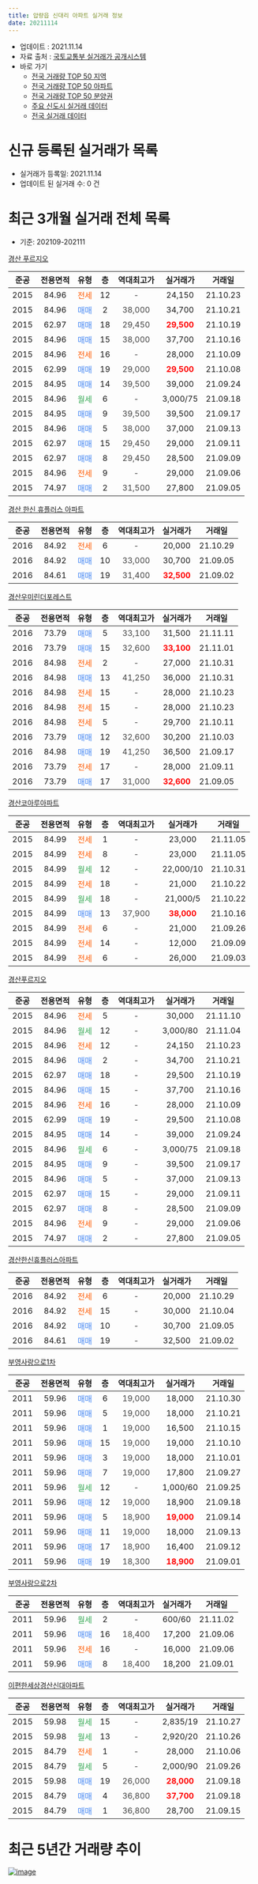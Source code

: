 ```yaml
---
title: 압량읍 신대리 아파트 실거래 정보
date: 20211114
---
```


* 업데이트 : 2021.11.14
* 자료 출처 : [국토교통부 실거래가 공개시스템](http://rt.molit.go.kr)
* 바로 가기
    * [전국 거래량 TOP 50 지역](https://apt-info.github.io/apt-trade-info/tr)
    * [전국 거래량 TOP 50 아파트](https://apt-info.github.io/apt-trade-info/ta)
    * [전국 거래량 TOP 50 분양권](https://apt-info.github.io/apt-trade-info/tb)
    * [주요 신도시 실거래 데이터](https://apt-info.github.io/apt-trade-info/newtown)
    * [전국 실거래 데이터](https://apt-info.github.io/apt-trade-info/all)



<script async src="https://pagead2.googlesyndication.com/pagead/js/adsbygoogle.js"></script>
<!-- 기본광고 -->
<ins class="adsbygoogle"
     style="display:block"
     data-ad-client="ca-pub-1142216861245946"
     data-ad-slot="4805727019"
     data-ad-format="auto"
     data-full-width-responsive="true"></ins>
<script>
     (adsbygoogle = window.adsbygoogle || []).push({});
</script>


# 신규 등록된 실거래가 목록

* 실거래가 등록일: 2021.11.14
* 업데이트 된 실거래 수: 0 건




<script async src="https://pagead2.googlesyndication.com/pagead/js/adsbygoogle.js"></script>
<!-- 기본광고 -->
<ins class="adsbygoogle"
     style="display:block"
     data-ad-client="ca-pub-1142216861245946"
     data-ad-slot="4805727019"
     data-ad-format="auto"
     data-full-width-responsive="true"></ins>
<script>
     (adsbygoogle = window.adsbygoogle || []).push({});
</script>


# 최근 3개월 실거래 전체 목록
* 기준: 202109-202111


[경산 푸르지오](https://search.naver.com/search.naver?query=%EA%B2%BD%EC%82%B0+%ED%91%B8%EB%A5%B4%EC%A7%80%EC%98%A4)

|준공|전용면적|유형|층|역대최고가|실거래가|거래일|
|:---:|:---:|:---:|:---:|:---:|:---:|:---:|
|2015|84.96|<span style="color:#FF5A00">전세</span>|12|<span style="color:#444444">-</span>|24,150|21.10.23|
|2015|84.96|<span style="color:#4285F3">매매</span>|2|<span style="color:#444444">38,000</span>|34,700|21.10.21|
|2015|62.97|<span style="color:#4285F3">매매</span>|18|<span style="color:#444444">29,450</span>|<b><span style="color:#FF0000">29,500</span></b>|21.10.19|
|2015|84.96|<span style="color:#4285F3">매매</span>|15|<span style="color:#444444">38,000</span>|37,700|21.10.16|
|2015|84.96|<span style="color:#FF5A00">전세</span>|16|<span style="color:#444444">-</span>|28,000|21.10.09|
|2015|62.99|<span style="color:#4285F3">매매</span>|19|<span style="color:#444444">29,000</span>|<b><span style="color:#FF0000">29,500</span></b>|21.10.08|
|2015|84.95|<span style="color:#4285F3">매매</span>|14|<span style="color:#444444">39,500</span>|39,000|21.09.24|
|2015|84.96|<span style="color:#34A853">월세</span>|6|<span style="color:#444444">-</span>|3,000/75|21.09.18|
|2015|84.95|<span style="color:#4285F3">매매</span>|9|<span style="color:#444444">39,500</span>|39,500|21.09.17|
|2015|84.96|<span style="color:#4285F3">매매</span>|5|<span style="color:#444444">38,000</span>|37,000|21.09.13|
|2015|62.97|<span style="color:#4285F3">매매</span>|15|<span style="color:#444444">29,450</span>|29,000|21.09.11|
|2015|62.97|<span style="color:#4285F3">매매</span>|8|<span style="color:#444444">29,450</span>|28,500|21.09.09|
|2015|84.96|<span style="color:#FF5A00">전세</span>|9|<span style="color:#444444">-</span>|29,000|21.09.06|
|2015|74.97|<span style="color:#4285F3">매매</span>|2|<span style="color:#444444">31,500</span>|27,800|21.09.05|

[경산 한신 휴플러스 아파트](https://search.naver.com/search.naver?query=%EA%B2%BD%EC%82%B0+%ED%95%9C%EC%8B%A0+%ED%9C%B4%ED%94%8C%EB%9F%AC%EC%8A%A4+%EC%95%84%ED%8C%8C%ED%8A%B8)

|준공|전용면적|유형|층|역대최고가|실거래가|거래일|
|:---:|:---:|:---:|:---:|:---:|:---:|:---:|
|2016|84.92|<span style="color:#FF5A00">전세</span>|6|<span style="color:#444444">-</span>|20,000|21.10.29|
|2016|84.92|<span style="color:#4285F3">매매</span>|10|<span style="color:#444444">33,000</span>|30,700|21.09.05|
|2016|84.61|<span style="color:#4285F3">매매</span>|19|<span style="color:#444444">31,400</span>|<b><span style="color:#FF0000">32,500</span></b>|21.09.02|

[경산우미린더포레스트](https://search.naver.com/search.naver?query=%EA%B2%BD%EC%82%B0%EC%9A%B0%EB%AF%B8%EB%A6%B0%EB%8D%94%ED%8F%AC%EB%A0%88%EC%8A%A4%ED%8A%B8)

|준공|전용면적|유형|층|역대최고가|실거래가|거래일|
|:---:|:---:|:---:|:---:|:---:|:---:|:---:|
|2016|73.79|<span style="color:#4285F3">매매</span>|5|<span style="color:#444444">33,100</span>|31,500|21.11.11|
|2016|73.79|<span style="color:#4285F3">매매</span>|15|<span style="color:#444444">32,600</span>|<b><span style="color:#FF0000">33,100</span></b>|21.11.01|
|2016|84.98|<span style="color:#FF5A00">전세</span>|2|<span style="color:#444444">-</span>|27,000|21.10.31|
|2016|84.98|<span style="color:#4285F3">매매</span>|13|<span style="color:#444444">41,250</span>|36,000|21.10.31|
|2016|84.98|<span style="color:#FF5A00">전세</span>|15|<span style="color:#444444">-</span>|28,000|21.10.23|
|2016|84.98|<span style="color:#FF5A00">전세</span>|15|<span style="color:#444444">-</span>|28,000|21.10.23|
|2016|84.98|<span style="color:#FF5A00">전세</span>|5|<span style="color:#444444">-</span>|29,700|21.10.11|
|2016|73.79|<span style="color:#4285F3">매매</span>|12|<span style="color:#444444">32,600</span>|30,200|21.10.03|
|2016|84.98|<span style="color:#4285F3">매매</span>|19|<span style="color:#444444">41,250</span>|36,500|21.09.17|
|2016|73.79|<span style="color:#FF5A00">전세</span>|17|<span style="color:#444444">-</span>|28,000|21.09.11|
|2016|73.79|<span style="color:#4285F3">매매</span>|17|<span style="color:#444444">31,000</span>|<b><span style="color:#FF0000">32,600</span></b>|21.09.05|

[경산코아루아파트](https://search.naver.com/search.naver?query=%EA%B2%BD%EC%82%B0%EC%BD%94%EC%95%84%EB%A3%A8%EC%95%84%ED%8C%8C%ED%8A%B8)

|준공|전용면적|유형|층|역대최고가|실거래가|거래일|
|:---:|:---:|:---:|:---:|:---:|:---:|:---:|
|2015|84.99|<span style="color:#FF5A00">전세</span>|1|<span style="color:#444444">-</span>|23,000|21.11.05|
|2015|84.99|<span style="color:#FF5A00">전세</span>|8|<span style="color:#444444">-</span>|23,000|21.11.05|
|2015|84.99|<span style="color:#34A853">월세</span>|12|<span style="color:#444444">-</span>|22,000/10|21.10.31|
|2015|84.99|<span style="color:#FF5A00">전세</span>|18|<span style="color:#444444">-</span>|21,000|21.10.22|
|2015|84.99|<span style="color:#34A853">월세</span>|18|<span style="color:#444444">-</span>|21,000/5|21.10.22|
|2015|84.99|<span style="color:#4285F3">매매</span>|13|<span style="color:#444444">37,900</span>|<b><span style="color:#FF0000">38,000</span></b>|21.10.16|
|2015|84.99|<span style="color:#FF5A00">전세</span>|6|<span style="color:#444444">-</span>|21,000|21.09.26|
|2015|84.99|<span style="color:#FF5A00">전세</span>|14|<span style="color:#444444">-</span>|12,000|21.09.09|
|2015|84.99|<span style="color:#FF5A00">전세</span>|6|<span style="color:#444444">-</span>|26,000|21.09.03|

[경산푸르지오](https://search.naver.com/search.naver?query=%EA%B2%BD%EC%82%B0%ED%91%B8%EB%A5%B4%EC%A7%80%EC%98%A4)

|준공|전용면적|유형|층|역대최고가|실거래가|거래일|
|:---:|:---:|:---:|:---:|:---:|:---:|:---:|
|2015|84.96|<span style="color:#FF5A00">전세</span>|5|<span style="color:#444444">-</span>|30,000|21.11.10|
|2015|84.96|<span style="color:#34A853">월세</span>|12|<span style="color:#444444">-</span>|3,000/80|21.11.04|
|2015|84.96|<span style="color:#FF5A00">전세</span>|12|<span style="color:#444444">-</span>|24,150|21.10.23|
|2015|84.96|<span style="color:#4285F3">매매</span>|2|<span style="color:#444444">-</span>|34,700|21.10.21|
|2015|62.97|<span style="color:#4285F3">매매</span>|18|<span style="color:#444444">-</span>|29,500|21.10.19|
|2015|84.96|<span style="color:#4285F3">매매</span>|15|<span style="color:#444444">-</span>|37,700|21.10.16|
|2015|84.96|<span style="color:#FF5A00">전세</span>|16|<span style="color:#444444">-</span>|28,000|21.10.09|
|2015|62.99|<span style="color:#4285F3">매매</span>|19|<span style="color:#444444">-</span>|29,500|21.10.08|
|2015|84.95|<span style="color:#4285F3">매매</span>|14|<span style="color:#444444">-</span>|39,000|21.09.24|
|2015|84.96|<span style="color:#34A853">월세</span>|6|<span style="color:#444444">-</span>|3,000/75|21.09.18|
|2015|84.95|<span style="color:#4285F3">매매</span>|9|<span style="color:#444444">-</span>|39,500|21.09.17|
|2015|84.96|<span style="color:#4285F3">매매</span>|5|<span style="color:#444444">-</span>|37,000|21.09.13|
|2015|62.97|<span style="color:#4285F3">매매</span>|15|<span style="color:#444444">-</span>|29,000|21.09.11|
|2015|62.97|<span style="color:#4285F3">매매</span>|8|<span style="color:#444444">-</span>|28,500|21.09.09|
|2015|84.96|<span style="color:#FF5A00">전세</span>|9|<span style="color:#444444">-</span>|29,000|21.09.06|
|2015|74.97|<span style="color:#4285F3">매매</span>|2|<span style="color:#444444">-</span>|27,800|21.09.05|


<script async src="https://pagead2.googlesyndication.com/pagead/js/adsbygoogle.js"></script>
<!-- 기본광고 -->
<ins class="adsbygoogle"
     style="display:block"
     data-ad-client="ca-pub-1142216861245946"
     data-ad-slot="4805727019"
     data-ad-format="auto"
     data-full-width-responsive="true"></ins>
<script>
     (adsbygoogle = window.adsbygoogle || []).push({});
</script>


[경산한신휴플러스아파트](https://search.naver.com/search.naver?query=%EA%B2%BD%EC%82%B0%ED%95%9C%EC%8B%A0%ED%9C%B4%ED%94%8C%EB%9F%AC%EC%8A%A4%EC%95%84%ED%8C%8C%ED%8A%B8)

|준공|전용면적|유형|층|역대최고가|실거래가|거래일|
|:---:|:---:|:---:|:---:|:---:|:---:|:---:|
|2016|84.92|<span style="color:#FF5A00">전세</span>|6|<span style="color:#444444">-</span>|20,000|21.10.29|
|2016|84.92|<span style="color:#FF5A00">전세</span>|15|<span style="color:#444444">-</span>|30,000|21.10.04|
|2016|84.92|<span style="color:#4285F3">매매</span>|10|<span style="color:#444444">-</span>|30,700|21.09.05|
|2016|84.61|<span style="color:#4285F3">매매</span>|19|<span style="color:#444444">-</span>|32,500|21.09.02|

[부영사랑으로1차](https://search.naver.com/search.naver?query=%EB%B6%80%EC%98%81%EC%82%AC%EB%9E%91%EC%9C%BC%EB%A1%9C1%EC%B0%A8)

|준공|전용면적|유형|층|역대최고가|실거래가|거래일|
|:---:|:---:|:---:|:---:|:---:|:---:|:---:|
|2011|59.96|<span style="color:#4285F3">매매</span>|6|<span style="color:#444444">19,000</span>|18,000|21.10.30|
|2011|59.96|<span style="color:#4285F3">매매</span>|5|<span style="color:#444444">19,000</span>|18,000|21.10.21|
|2011|59.96|<span style="color:#4285F3">매매</span>|1|<span style="color:#444444">19,000</span>|16,500|21.10.15|
|2011|59.96|<span style="color:#4285F3">매매</span>|15|<span style="color:#444444">19,000</span>|19,000|21.10.10|
|2011|59.96|<span style="color:#4285F3">매매</span>|3|<span style="color:#444444">19,000</span>|18,000|21.10.01|
|2011|59.96|<span style="color:#4285F3">매매</span>|7|<span style="color:#444444">19,000</span>|17,800|21.09.27|
|2011|59.96|<span style="color:#34A853">월세</span>|12|<span style="color:#444444">-</span>|1,000/60|21.09.25|
|2011|59.96|<span style="color:#4285F3">매매</span>|12|<span style="color:#444444">19,000</span>|18,900|21.09.18|
|2011|59.96|<span style="color:#4285F3">매매</span>|5|<span style="color:#444444">18,900</span>|<b><span style="color:#FF0000">19,000</span></b>|21.09.14|
|2011|59.96|<span style="color:#4285F3">매매</span>|11|<span style="color:#444444">19,000</span>|18,000|21.09.13|
|2011|59.96|<span style="color:#4285F3">매매</span>|17|<span style="color:#444444">18,900</span>|16,400|21.09.12|
|2011|59.96|<span style="color:#4285F3">매매</span>|19|<span style="color:#444444">18,300</span>|<b><span style="color:#FF0000">18,900</span></b>|21.09.01|

[부영사랑으로2차](https://search.naver.com/search.naver?query=%EB%B6%80%EC%98%81%EC%82%AC%EB%9E%91%EC%9C%BC%EB%A1%9C2%EC%B0%A8)

|준공|전용면적|유형|층|역대최고가|실거래가|거래일|
|:---:|:---:|:---:|:---:|:---:|:---:|:---:|
|2011|59.96|<span style="color:#34A853">월세</span>|2|<span style="color:#444444">-</span>|600/60|21.11.02|
|2011|59.96|<span style="color:#4285F3">매매</span>|16|<span style="color:#444444">18,400</span>|17,200|21.09.06|
|2011|59.96|<span style="color:#FF5A00">전세</span>|16|<span style="color:#444444">-</span>|16,000|21.09.06|
|2011|59.96|<span style="color:#4285F3">매매</span>|8|<span style="color:#444444">18,400</span>|18,200|21.09.01|

[이편한세상경산신대아파트](https://search.naver.com/search.naver?query=%EC%9D%B4%ED%8E%B8%ED%95%9C%EC%84%B8%EC%83%81%EA%B2%BD%EC%82%B0%EC%8B%A0%EB%8C%80%EC%95%84%ED%8C%8C%ED%8A%B8)

|준공|전용면적|유형|층|역대최고가|실거래가|거래일|
|:---:|:---:|:---:|:---:|:---:|:---:|:---:|
|2015|59.98|<span style="color:#34A853">월세</span>|15|<span style="color:#444444">-</span>|2,835/19|21.10.27|
|2015|59.98|<span style="color:#34A853">월세</span>|13|<span style="color:#444444">-</span>|2,920/20|21.10.26|
|2015|84.79|<span style="color:#FF5A00">전세</span>|1|<span style="color:#444444">-</span>|28,000|21.10.06|
|2015|84.79|<span style="color:#34A853">월세</span>|5|<span style="color:#444444">-</span>|2,000/90|21.09.26|
|2015|59.98|<span style="color:#4285F3">매매</span>|19|<span style="color:#444444">26,000</span>|<b><span style="color:#FF0000">28,000</span></b>|21.09.18|
|2015|84.79|<span style="color:#4285F3">매매</span>|4|<span style="color:#444444">36,800</span>|<b><span style="color:#FF0000">37,700</span></b>|21.09.18|
|2015|84.79|<span style="color:#4285F3">매매</span>|1|<span style="color:#444444">36,800</span>|28,700|21.09.15|



<script async src="https://pagead2.googlesyndication.com/pagead/js/adsbygoogle.js"></script>
<!-- 기본광고 -->
<ins class="adsbygoogle"
     style="display:block"
     data-ad-client="ca-pub-1142216861245946"
     data-ad-slot="4805727019"
     data-ad-format="auto"
     data-full-width-responsive="true"></ins>
<script>
     (adsbygoogle = window.adsbygoogle || []).push({});
</script>


# 최근 5년간 거래량 추이


<div style="width:100%;">
    <canvas id="deal_progress" height="200"></canvas>
</div>

<script>
new Chart(document.getElementById("deal_progress"), {
    type: 'line',
    data: {
        labels: ['19.11','19.12','20.01','20.02','20.03','20.04','20.05','20.06','20.07','20.08','20.09','20.10','20.11','20.12','21.01','21.02','21.03','21.04','21.05','21.06','21.07','21.08','21.09','21.10','21.11'],
        datasets: [{
            label: '매매/분양권',
            data: [16,25,29,23,21,17,21,14,25,19,22,25,51,124,43,37,42,28,21,25,19,23,29,16,2],
            borderColor: "rgba(66, 133, 243, 1)",
            backgroundColor: "rgba(66, 133, 243, 0.05)",
            borderWidth: 1,
            pointRadius: 0,
            fill: false,
            lineTension: 0
        },{
            label: '전/월세',
            data: [22,23,18,17,13,23,23,16,10,14,26,17,27,15,16,15,17,12,16,46,5,16,11,17,5],
            borderColor: "rgba(255, 90, 0, 1)",
            backgroundColor: "rgba(255, 90, 0, 0.05)",
            borderWidth: 1,
            pointRadius: 0,
            fill: false,
            lineTension: 0
        },{
            label: '합계',
            data: [38,48,47,40,34,40,44,30,35,33,48,42,78,139,59,52,59,40,37,71,24,39,40,33,7],
            borderColor: "rgba(0, 0, 0, 1)",
            backgroundColor: "rgba(0, 0, 0, 0.03)",
            borderWidth: 0.1,
            pointRadius: 0,
            fill: true,
            lineTension: 0
        }
        ]
    },
    options: {
        responsive: true,
        title: {
            display: false
        },
        tooltips: {
            mode: 'index',
            intersect: false
        },
        hover: {
            mode: 'nearest',
            intersect: true
        },
        scales: {
            xAxes: [{
                display: true,
                scaleLabel: {
                    display: true,
                    labelString: '년/월'
                }
            }],
            yAxes: [{
                display: true,
                ticks: {
                    suggestedMin: 0,
                },
                scaleLabel: {
                    display: true,
                    labelString: '실거래 수'
                }
            }]
        }
    }
});

</script>


[![image](https://apt-info.github.io/images/2020-01-03-apt-trade-info/1024x500.png)](https://play.google.com/store/apps/details?id=com.aptinfo.apttradeinfo)

